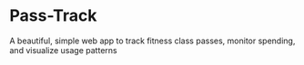 # Pass-Track
A beautiful, simple web app to track fitness class passes, monitor spending, and visualize usage patterns
